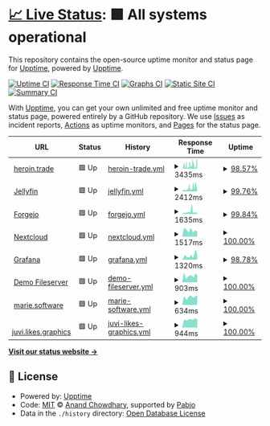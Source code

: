 # [📈 Live Status](https://status.heroin.trade): <!--live status--> **🟩 All systems operational**

This repository contains the open-source uptime monitor and status page for [Upptime](https://upptime.js.org), powered by [Upptime](https://github.com/upptime/upptime).

[![Uptime CI](https://github.com/xqtc161/status-heroin-trade/workflows/Uptime%20CI/badge.svg)](https://github.com/xqtc161/status-heroin-trade/actions?query=workflow%3A%22Uptime+CI%22)
[![Response Time CI](https://github.com/xqtc161/status-heroin-trade/workflows/Response%20Time%20CI/badge.svg)](https://github.com/xqtc161/status-heroin-trade/actions?query=workflow%3A%22Response+Time+CI%22)
[![Graphs CI](https://github.com/xqtc161/status-heroin-trade/workflows/Graphs%20CI/badge.svg)](https://github.com/xqtc161/status-heroin-trade/actions?query=workflow%3A%22Graphs+CI%22)
[![Static Site CI](https://github.com/xqtc161/status-heroin-trade/workflows/Static%20Site%20CI/badge.svg)](https://github.com/xqtc161/status-heroin-trade/actions?query=workflow%3A%22Static+Site+CI%22)
[![Summary CI](https://github.com/xqtc161/status-heroin-trade/workflows/Summary%20CI/badge.svg)](https://github.com/xqtc161/status-heroin-trade/actions?query=workflow%3A%22Summary+CI%22)

With [Upptime](https://upptime.js.org), you can get your own unlimited and free uptime monitor and status page, powered entirely by a GitHub repository. We use [Issues](https://github.com/upptime/upptime/issues) as incident reports, [Actions](https://github.com/xqtc161/status-heroin-trade/actions) as uptime monitors, and [Pages](https://status.heroin.trade) for the status page.

<!--start: status pages-->
<!-- This summary is generated by Upptime (https://github.com/upptime/upptime) -->
<!-- Do not edit this manually, your changes will be overwritten -->
<!-- prettier-ignore -->
| URL | Status | History | Response Time | Uptime |
| --- | ------ | ------- | ------------- | ------ |
| <img alt="" src="https://icons.duckduckgo.com/ip3/heroin.trade.ico" height="13"> [heroin.trade](https://heroin.trade) | 🟩 Up | [heroin-trade.yml](https://github.com/xqtc161/status-heroin-trade/commits/HEAD/history/heroin-trade.yml) | <details><summary><img alt="Response time graph" src="./graphs/heroin-trade/response-time-week.png" height="20"> 3435ms</summary><br><a href="https://status.heroin.trade/history/heroin-trade"><img alt="Response time 1240" src="https://img.shields.io/endpoint?url=https%3A%2F%2Fraw.githubusercontent.com%2Fxqtc161%2Fstatus-heroin-trade%2FHEAD%2Fapi%2Fheroin-trade%2Fresponse-time.json"></a><br><a href="https://status.heroin.trade/history/heroin-trade"><img alt="24-hour response time 3986" src="https://img.shields.io/endpoint?url=https%3A%2F%2Fraw.githubusercontent.com%2Fxqtc161%2Fstatus-heroin-trade%2FHEAD%2Fapi%2Fheroin-trade%2Fresponse-time-day.json"></a><br><a href="https://status.heroin.trade/history/heroin-trade"><img alt="7-day response time 3435" src="https://img.shields.io/endpoint?url=https%3A%2F%2Fraw.githubusercontent.com%2Fxqtc161%2Fstatus-heroin-trade%2FHEAD%2Fapi%2Fheroin-trade%2Fresponse-time-week.json"></a><br><a href="https://status.heroin.trade/history/heroin-trade"><img alt="30-day response time 2214" src="https://img.shields.io/endpoint?url=https%3A%2F%2Fraw.githubusercontent.com%2Fxqtc161%2Fstatus-heroin-trade%2FHEAD%2Fapi%2Fheroin-trade%2Fresponse-time-month.json"></a><br><a href="https://status.heroin.trade/history/heroin-trade"><img alt="1-year response time 1240" src="https://img.shields.io/endpoint?url=https%3A%2F%2Fraw.githubusercontent.com%2Fxqtc161%2Fstatus-heroin-trade%2FHEAD%2Fapi%2Fheroin-trade%2Fresponse-time-year.json"></a></details> | <details><summary><a href="https://status.heroin.trade/history/heroin-trade">98.57%</a></summary><a href="https://status.heroin.trade/history/heroin-trade"><img alt="All-time uptime 99.59%" src="https://img.shields.io/endpoint?url=https%3A%2F%2Fraw.githubusercontent.com%2Fxqtc161%2Fstatus-heroin-trade%2FHEAD%2Fapi%2Fheroin-trade%2Fuptime.json"></a><br><a href="https://status.heroin.trade/history/heroin-trade"><img alt="24-hour uptime 97.88%" src="https://img.shields.io/endpoint?url=https%3A%2F%2Fraw.githubusercontent.com%2Fxqtc161%2Fstatus-heroin-trade%2FHEAD%2Fapi%2Fheroin-trade%2Fuptime-day.json"></a><br><a href="https://status.heroin.trade/history/heroin-trade"><img alt="7-day uptime 98.57%" src="https://img.shields.io/endpoint?url=https%3A%2F%2Fraw.githubusercontent.com%2Fxqtc161%2Fstatus-heroin-trade%2FHEAD%2Fapi%2Fheroin-trade%2Fuptime-week.json"></a><br><a href="https://status.heroin.trade/history/heroin-trade"><img alt="30-day uptime 99.67%" src="https://img.shields.io/endpoint?url=https%3A%2F%2Fraw.githubusercontent.com%2Fxqtc161%2Fstatus-heroin-trade%2FHEAD%2Fapi%2Fheroin-trade%2Fuptime-month.json"></a><br><a href="https://status.heroin.trade/history/heroin-trade"><img alt="1-year uptime 99.59%" src="https://img.shields.io/endpoint?url=https%3A%2F%2Fraw.githubusercontent.com%2Fxqtc161%2Fstatus-heroin-trade%2FHEAD%2Fapi%2Fheroin-trade%2Fuptime-year.json"></a></details>
| <img alt="" src="https://icons.duckduckgo.com/ip3/jellyfin.heroin.trade.ico" height="13"> [Jellyfin](https://jellyfin.heroin.trade) | 🟩 Up | [jellyfin.yml](https://github.com/xqtc161/status-heroin-trade/commits/HEAD/history/jellyfin.yml) | <details><summary><img alt="Response time graph" src="./graphs/jellyfin/response-time-week.png" height="20"> 2412ms</summary><br><a href="https://status.heroin.trade/history/jellyfin"><img alt="Response time 1188" src="https://img.shields.io/endpoint?url=https%3A%2F%2Fraw.githubusercontent.com%2Fxqtc161%2Fstatus-heroin-trade%2FHEAD%2Fapi%2Fjellyfin%2Fresponse-time.json"></a><br><a href="https://status.heroin.trade/history/jellyfin"><img alt="24-hour response time 3510" src="https://img.shields.io/endpoint?url=https%3A%2F%2Fraw.githubusercontent.com%2Fxqtc161%2Fstatus-heroin-trade%2FHEAD%2Fapi%2Fjellyfin%2Fresponse-time-day.json"></a><br><a href="https://status.heroin.trade/history/jellyfin"><img alt="7-day response time 2412" src="https://img.shields.io/endpoint?url=https%3A%2F%2Fraw.githubusercontent.com%2Fxqtc161%2Fstatus-heroin-trade%2FHEAD%2Fapi%2Fjellyfin%2Fresponse-time-week.json"></a><br><a href="https://status.heroin.trade/history/jellyfin"><img alt="30-day response time 1494" src="https://img.shields.io/endpoint?url=https%3A%2F%2Fraw.githubusercontent.com%2Fxqtc161%2Fstatus-heroin-trade%2FHEAD%2Fapi%2Fjellyfin%2Fresponse-time-month.json"></a><br><a href="https://status.heroin.trade/history/jellyfin"><img alt="1-year response time 1188" src="https://img.shields.io/endpoint?url=https%3A%2F%2Fraw.githubusercontent.com%2Fxqtc161%2Fstatus-heroin-trade%2FHEAD%2Fapi%2Fjellyfin%2Fresponse-time-year.json"></a></details> | <details><summary><a href="https://status.heroin.trade/history/jellyfin">99.76%</a></summary><a href="https://status.heroin.trade/history/jellyfin"><img alt="All-time uptime 99.53%" src="https://img.shields.io/endpoint?url=https%3A%2F%2Fraw.githubusercontent.com%2Fxqtc161%2Fstatus-heroin-trade%2FHEAD%2Fapi%2Fjellyfin%2Fuptime.json"></a><br><a href="https://status.heroin.trade/history/jellyfin"><img alt="24-hour uptime 100.00%" src="https://img.shields.io/endpoint?url=https%3A%2F%2Fraw.githubusercontent.com%2Fxqtc161%2Fstatus-heroin-trade%2FHEAD%2Fapi%2Fjellyfin%2Fuptime-day.json"></a><br><a href="https://status.heroin.trade/history/jellyfin"><img alt="7-day uptime 99.76%" src="https://img.shields.io/endpoint?url=https%3A%2F%2Fraw.githubusercontent.com%2Fxqtc161%2Fstatus-heroin-trade%2FHEAD%2Fapi%2Fjellyfin%2Fuptime-week.json"></a><br><a href="https://status.heroin.trade/history/jellyfin"><img alt="30-day uptime 99.94%" src="https://img.shields.io/endpoint?url=https%3A%2F%2Fraw.githubusercontent.com%2Fxqtc161%2Fstatus-heroin-trade%2FHEAD%2Fapi%2Fjellyfin%2Fuptime-month.json"></a><br><a href="https://status.heroin.trade/history/jellyfin"><img alt="1-year uptime 99.53%" src="https://img.shields.io/endpoint?url=https%3A%2F%2Fraw.githubusercontent.com%2Fxqtc161%2Fstatus-heroin-trade%2FHEAD%2Fapi%2Fjellyfin%2Fuptime-year.json"></a></details>
| <img alt="" src="https://icons.duckduckgo.com/ip3/git.heroin.trade.ico" height="13"> [Forgejo](https://git.heroin.trade) | 🟩 Up | [forgejo.yml](https://github.com/xqtc161/status-heroin-trade/commits/HEAD/history/forgejo.yml) | <details><summary><img alt="Response time graph" src="./graphs/forgejo/response-time-week.png" height="20"> 1635ms</summary><br><a href="https://status.heroin.trade/history/forgejo"><img alt="Response time 1134" src="https://img.shields.io/endpoint?url=https%3A%2F%2Fraw.githubusercontent.com%2Fxqtc161%2Fstatus-heroin-trade%2FHEAD%2Fapi%2Fforgejo%2Fresponse-time.json"></a><br><a href="https://status.heroin.trade/history/forgejo"><img alt="24-hour response time 1960" src="https://img.shields.io/endpoint?url=https%3A%2F%2Fraw.githubusercontent.com%2Fxqtc161%2Fstatus-heroin-trade%2FHEAD%2Fapi%2Fforgejo%2Fresponse-time-day.json"></a><br><a href="https://status.heroin.trade/history/forgejo"><img alt="7-day response time 1635" src="https://img.shields.io/endpoint?url=https%3A%2F%2Fraw.githubusercontent.com%2Fxqtc161%2Fstatus-heroin-trade%2FHEAD%2Fapi%2Fforgejo%2Fresponse-time-week.json"></a><br><a href="https://status.heroin.trade/history/forgejo"><img alt="30-day response time 1154" src="https://img.shields.io/endpoint?url=https%3A%2F%2Fraw.githubusercontent.com%2Fxqtc161%2Fstatus-heroin-trade%2FHEAD%2Fapi%2Fforgejo%2Fresponse-time-month.json"></a><br><a href="https://status.heroin.trade/history/forgejo"><img alt="1-year response time 1134" src="https://img.shields.io/endpoint?url=https%3A%2F%2Fraw.githubusercontent.com%2Fxqtc161%2Fstatus-heroin-trade%2FHEAD%2Fapi%2Fforgejo%2Fresponse-time-year.json"></a></details> | <details><summary><a href="https://status.heroin.trade/history/forgejo">99.84%</a></summary><a href="https://status.heroin.trade/history/forgejo"><img alt="All-time uptime 99.74%" src="https://img.shields.io/endpoint?url=https%3A%2F%2Fraw.githubusercontent.com%2Fxqtc161%2Fstatus-heroin-trade%2FHEAD%2Fapi%2Fforgejo%2Fuptime.json"></a><br><a href="https://status.heroin.trade/history/forgejo"><img alt="24-hour uptime 100.00%" src="https://img.shields.io/endpoint?url=https%3A%2F%2Fraw.githubusercontent.com%2Fxqtc161%2Fstatus-heroin-trade%2FHEAD%2Fapi%2Fforgejo%2Fuptime-day.json"></a><br><a href="https://status.heroin.trade/history/forgejo"><img alt="7-day uptime 99.84%" src="https://img.shields.io/endpoint?url=https%3A%2F%2Fraw.githubusercontent.com%2Fxqtc161%2Fstatus-heroin-trade%2FHEAD%2Fapi%2Fforgejo%2Fuptime-week.json"></a><br><a href="https://status.heroin.trade/history/forgejo"><img alt="30-day uptime 99.96%" src="https://img.shields.io/endpoint?url=https%3A%2F%2Fraw.githubusercontent.com%2Fxqtc161%2Fstatus-heroin-trade%2FHEAD%2Fapi%2Fforgejo%2Fuptime-month.json"></a><br><a href="https://status.heroin.trade/history/forgejo"><img alt="1-year uptime 99.74%" src="https://img.shields.io/endpoint?url=https%3A%2F%2Fraw.githubusercontent.com%2Fxqtc161%2Fstatus-heroin-trade%2FHEAD%2Fapi%2Fforgejo%2Fuptime-year.json"></a></details>
| <img alt="" src="https://icons.duckduckgo.com/ip3/cloud.heroin.trade.ico" height="13"> [Nextcloud](https://cloud.heroin.trade) | 🟩 Up | [nextcloud.yml](https://github.com/xqtc161/status-heroin-trade/commits/HEAD/history/nextcloud.yml) | <details><summary><img alt="Response time graph" src="./graphs/nextcloud/response-time-week.png" height="20"> 1517ms</summary><br><a href="https://status.heroin.trade/history/nextcloud"><img alt="Response time 1373" src="https://img.shields.io/endpoint?url=https%3A%2F%2Fraw.githubusercontent.com%2Fxqtc161%2Fstatus-heroin-trade%2FHEAD%2Fapi%2Fnextcloud%2Fresponse-time.json"></a><br><a href="https://status.heroin.trade/history/nextcloud"><img alt="24-hour response time 1245" src="https://img.shields.io/endpoint?url=https%3A%2F%2Fraw.githubusercontent.com%2Fxqtc161%2Fstatus-heroin-trade%2FHEAD%2Fapi%2Fnextcloud%2Fresponse-time-day.json"></a><br><a href="https://status.heroin.trade/history/nextcloud"><img alt="7-day response time 1517" src="https://img.shields.io/endpoint?url=https%3A%2F%2Fraw.githubusercontent.com%2Fxqtc161%2Fstatus-heroin-trade%2FHEAD%2Fapi%2Fnextcloud%2Fresponse-time-week.json"></a><br><a href="https://status.heroin.trade/history/nextcloud"><img alt="30-day response time 1386" src="https://img.shields.io/endpoint?url=https%3A%2F%2Fraw.githubusercontent.com%2Fxqtc161%2Fstatus-heroin-trade%2FHEAD%2Fapi%2Fnextcloud%2Fresponse-time-month.json"></a><br><a href="https://status.heroin.trade/history/nextcloud"><img alt="1-year response time 1373" src="https://img.shields.io/endpoint?url=https%3A%2F%2Fraw.githubusercontent.com%2Fxqtc161%2Fstatus-heroin-trade%2FHEAD%2Fapi%2Fnextcloud%2Fresponse-time-year.json"></a></details> | <details><summary><a href="https://status.heroin.trade/history/nextcloud">100.00%</a></summary><a href="https://status.heroin.trade/history/nextcloud"><img alt="All-time uptime 99.74%" src="https://img.shields.io/endpoint?url=https%3A%2F%2Fraw.githubusercontent.com%2Fxqtc161%2Fstatus-heroin-trade%2FHEAD%2Fapi%2Fnextcloud%2Fuptime.json"></a><br><a href="https://status.heroin.trade/history/nextcloud"><img alt="24-hour uptime 100.00%" src="https://img.shields.io/endpoint?url=https%3A%2F%2Fraw.githubusercontent.com%2Fxqtc161%2Fstatus-heroin-trade%2FHEAD%2Fapi%2Fnextcloud%2Fuptime-day.json"></a><br><a href="https://status.heroin.trade/history/nextcloud"><img alt="7-day uptime 100.00%" src="https://img.shields.io/endpoint?url=https%3A%2F%2Fraw.githubusercontent.com%2Fxqtc161%2Fstatus-heroin-trade%2FHEAD%2Fapi%2Fnextcloud%2Fuptime-week.json"></a><br><a href="https://status.heroin.trade/history/nextcloud"><img alt="30-day uptime 100.00%" src="https://img.shields.io/endpoint?url=https%3A%2F%2Fraw.githubusercontent.com%2Fxqtc161%2Fstatus-heroin-trade%2FHEAD%2Fapi%2Fnextcloud%2Fuptime-month.json"></a><br><a href="https://status.heroin.trade/history/nextcloud"><img alt="1-year uptime 99.74%" src="https://img.shields.io/endpoint?url=https%3A%2F%2Fraw.githubusercontent.com%2Fxqtc161%2Fstatus-heroin-trade%2FHEAD%2Fapi%2Fnextcloud%2Fuptime-year.json"></a></details>
| <img alt="" src="https://icons.duckduckgo.com/ip3/grafana.heroin.trade.ico" height="13"> [Grafana](https://grafana.heroin.trade) | 🟩 Up | [grafana.yml](https://github.com/xqtc161/status-heroin-trade/commits/HEAD/history/grafana.yml) | <details><summary><img alt="Response time graph" src="./graphs/grafana/response-time-week.png" height="20"> 1320ms</summary><br><a href="https://status.heroin.trade/history/grafana"><img alt="Response time 1394" src="https://img.shields.io/endpoint?url=https%3A%2F%2Fraw.githubusercontent.com%2Fxqtc161%2Fstatus-heroin-trade%2FHEAD%2Fapi%2Fgrafana%2Fresponse-time.json"></a><br><a href="https://status.heroin.trade/history/grafana"><img alt="24-hour response time 1053" src="https://img.shields.io/endpoint?url=https%3A%2F%2Fraw.githubusercontent.com%2Fxqtc161%2Fstatus-heroin-trade%2FHEAD%2Fapi%2Fgrafana%2Fresponse-time-day.json"></a><br><a href="https://status.heroin.trade/history/grafana"><img alt="7-day response time 1320" src="https://img.shields.io/endpoint?url=https%3A%2F%2Fraw.githubusercontent.com%2Fxqtc161%2Fstatus-heroin-trade%2FHEAD%2Fapi%2Fgrafana%2Fresponse-time-week.json"></a><br><a href="https://status.heroin.trade/history/grafana"><img alt="30-day response time 1227" src="https://img.shields.io/endpoint?url=https%3A%2F%2Fraw.githubusercontent.com%2Fxqtc161%2Fstatus-heroin-trade%2FHEAD%2Fapi%2Fgrafana%2Fresponse-time-month.json"></a><br><a href="https://status.heroin.trade/history/grafana"><img alt="1-year response time 1394" src="https://img.shields.io/endpoint?url=https%3A%2F%2Fraw.githubusercontent.com%2Fxqtc161%2Fstatus-heroin-trade%2FHEAD%2Fapi%2Fgrafana%2Fresponse-time-year.json"></a></details> | <details><summary><a href="https://status.heroin.trade/history/grafana">98.78%</a></summary><a href="https://status.heroin.trade/history/grafana"><img alt="All-time uptime 99.74%" src="https://img.shields.io/endpoint?url=https%3A%2F%2Fraw.githubusercontent.com%2Fxqtc161%2Fstatus-heroin-trade%2FHEAD%2Fapi%2Fgrafana%2Fuptime.json"></a><br><a href="https://status.heroin.trade/history/grafana"><img alt="24-hour uptime 99.42%" src="https://img.shields.io/endpoint?url=https%3A%2F%2Fraw.githubusercontent.com%2Fxqtc161%2Fstatus-heroin-trade%2FHEAD%2Fapi%2Fgrafana%2Fuptime-day.json"></a><br><a href="https://status.heroin.trade/history/grafana"><img alt="7-day uptime 98.78%" src="https://img.shields.io/endpoint?url=https%3A%2F%2Fraw.githubusercontent.com%2Fxqtc161%2Fstatus-heroin-trade%2FHEAD%2Fapi%2Fgrafana%2Fuptime-week.json"></a><br><a href="https://status.heroin.trade/history/grafana"><img alt="30-day uptime 99.72%" src="https://img.shields.io/endpoint?url=https%3A%2F%2Fraw.githubusercontent.com%2Fxqtc161%2Fstatus-heroin-trade%2FHEAD%2Fapi%2Fgrafana%2Fuptime-month.json"></a><br><a href="https://status.heroin.trade/history/grafana"><img alt="1-year uptime 99.74%" src="https://img.shields.io/endpoint?url=https%3A%2F%2Fraw.githubusercontent.com%2Fxqtc161%2Fstatus-heroin-trade%2FHEAD%2Fapi%2Fgrafana%2Fuptime-year.json"></a></details>
| <img alt="" src="https://icons.duckduckgo.com/ip3/demos.heroin.trade.ico" height="13"> [Demo Fileserver](https://demos.heroin.trade) | 🟩 Up | [demo-fileserver.yml](https://github.com/xqtc161/status-heroin-trade/commits/HEAD/history/demo-fileserver.yml) | <details><summary><img alt="Response time graph" src="./graphs/demo-fileserver/response-time-week.png" height="20"> 903ms</summary><br><a href="https://status.heroin.trade/history/demo-fileserver"><img alt="Response time 1099" src="https://img.shields.io/endpoint?url=https%3A%2F%2Fraw.githubusercontent.com%2Fxqtc161%2Fstatus-heroin-trade%2FHEAD%2Fapi%2Fdemo-fileserver%2Fresponse-time.json"></a><br><a href="https://status.heroin.trade/history/demo-fileserver"><img alt="24-hour response time 956" src="https://img.shields.io/endpoint?url=https%3A%2F%2Fraw.githubusercontent.com%2Fxqtc161%2Fstatus-heroin-trade%2FHEAD%2Fapi%2Fdemo-fileserver%2Fresponse-time-day.json"></a><br><a href="https://status.heroin.trade/history/demo-fileserver"><img alt="7-day response time 903" src="https://img.shields.io/endpoint?url=https%3A%2F%2Fraw.githubusercontent.com%2Fxqtc161%2Fstatus-heroin-trade%2FHEAD%2Fapi%2Fdemo-fileserver%2Fresponse-time-week.json"></a><br><a href="https://status.heroin.trade/history/demo-fileserver"><img alt="30-day response time 903" src="https://img.shields.io/endpoint?url=https%3A%2F%2Fraw.githubusercontent.com%2Fxqtc161%2Fstatus-heroin-trade%2FHEAD%2Fapi%2Fdemo-fileserver%2Fresponse-time-month.json"></a><br><a href="https://status.heroin.trade/history/demo-fileserver"><img alt="1-year response time 1099" src="https://img.shields.io/endpoint?url=https%3A%2F%2Fraw.githubusercontent.com%2Fxqtc161%2Fstatus-heroin-trade%2FHEAD%2Fapi%2Fdemo-fileserver%2Fresponse-time-year.json"></a></details> | <details><summary><a href="https://status.heroin.trade/history/demo-fileserver">100.00%</a></summary><a href="https://status.heroin.trade/history/demo-fileserver"><img alt="All-time uptime 99.72%" src="https://img.shields.io/endpoint?url=https%3A%2F%2Fraw.githubusercontent.com%2Fxqtc161%2Fstatus-heroin-trade%2FHEAD%2Fapi%2Fdemo-fileserver%2Fuptime.json"></a><br><a href="https://status.heroin.trade/history/demo-fileserver"><img alt="24-hour uptime 100.00%" src="https://img.shields.io/endpoint?url=https%3A%2F%2Fraw.githubusercontent.com%2Fxqtc161%2Fstatus-heroin-trade%2FHEAD%2Fapi%2Fdemo-fileserver%2Fuptime-day.json"></a><br><a href="https://status.heroin.trade/history/demo-fileserver"><img alt="7-day uptime 100.00%" src="https://img.shields.io/endpoint?url=https%3A%2F%2Fraw.githubusercontent.com%2Fxqtc161%2Fstatus-heroin-trade%2FHEAD%2Fapi%2Fdemo-fileserver%2Fuptime-week.json"></a><br><a href="https://status.heroin.trade/history/demo-fileserver"><img alt="30-day uptime 100.00%" src="https://img.shields.io/endpoint?url=https%3A%2F%2Fraw.githubusercontent.com%2Fxqtc161%2Fstatus-heroin-trade%2FHEAD%2Fapi%2Fdemo-fileserver%2Fuptime-month.json"></a><br><a href="https://status.heroin.trade/history/demo-fileserver"><img alt="1-year uptime 99.72%" src="https://img.shields.io/endpoint?url=https%3A%2F%2Fraw.githubusercontent.com%2Fxqtc161%2Fstatus-heroin-trade%2FHEAD%2Fapi%2Fdemo-fileserver%2Fuptime-year.json"></a></details>
| <img alt="" src="https://icons.duckduckgo.com/ip3/marie.software.ico" height="13"> [marie.software](https://marie.software) | 🟩 Up | [marie-software.yml](https://github.com/xqtc161/status-heroin-trade/commits/HEAD/history/marie-software.yml) | <details><summary><img alt="Response time graph" src="./graphs/marie-software/response-time-week.png" height="20"> 634ms</summary><br><a href="https://status.heroin.trade/history/marie-software"><img alt="Response time 696" src="https://img.shields.io/endpoint?url=https%3A%2F%2Fraw.githubusercontent.com%2Fxqtc161%2Fstatus-heroin-trade%2FHEAD%2Fapi%2Fmarie-software%2Fresponse-time.json"></a><br><a href="https://status.heroin.trade/history/marie-software"><img alt="24-hour response time 748" src="https://img.shields.io/endpoint?url=https%3A%2F%2Fraw.githubusercontent.com%2Fxqtc161%2Fstatus-heroin-trade%2FHEAD%2Fapi%2Fmarie-software%2Fresponse-time-day.json"></a><br><a href="https://status.heroin.trade/history/marie-software"><img alt="7-day response time 634" src="https://img.shields.io/endpoint?url=https%3A%2F%2Fraw.githubusercontent.com%2Fxqtc161%2Fstatus-heroin-trade%2FHEAD%2Fapi%2Fmarie-software%2Fresponse-time-week.json"></a><br><a href="https://status.heroin.trade/history/marie-software"><img alt="30-day response time 682" src="https://img.shields.io/endpoint?url=https%3A%2F%2Fraw.githubusercontent.com%2Fxqtc161%2Fstatus-heroin-trade%2FHEAD%2Fapi%2Fmarie-software%2Fresponse-time-month.json"></a><br><a href="https://status.heroin.trade/history/marie-software"><img alt="1-year response time 696" src="https://img.shields.io/endpoint?url=https%3A%2F%2Fraw.githubusercontent.com%2Fxqtc161%2Fstatus-heroin-trade%2FHEAD%2Fapi%2Fmarie-software%2Fresponse-time-year.json"></a></details> | <details><summary><a href="https://status.heroin.trade/history/marie-software">100.00%</a></summary><a href="https://status.heroin.trade/history/marie-software"><img alt="All-time uptime 99.97%" src="https://img.shields.io/endpoint?url=https%3A%2F%2Fraw.githubusercontent.com%2Fxqtc161%2Fstatus-heroin-trade%2FHEAD%2Fapi%2Fmarie-software%2Fuptime.json"></a><br><a href="https://status.heroin.trade/history/marie-software"><img alt="24-hour uptime 100.00%" src="https://img.shields.io/endpoint?url=https%3A%2F%2Fraw.githubusercontent.com%2Fxqtc161%2Fstatus-heroin-trade%2FHEAD%2Fapi%2Fmarie-software%2Fuptime-day.json"></a><br><a href="https://status.heroin.trade/history/marie-software"><img alt="7-day uptime 100.00%" src="https://img.shields.io/endpoint?url=https%3A%2F%2Fraw.githubusercontent.com%2Fxqtc161%2Fstatus-heroin-trade%2FHEAD%2Fapi%2Fmarie-software%2Fuptime-week.json"></a><br><a href="https://status.heroin.trade/history/marie-software"><img alt="30-day uptime 100.00%" src="https://img.shields.io/endpoint?url=https%3A%2F%2Fraw.githubusercontent.com%2Fxqtc161%2Fstatus-heroin-trade%2FHEAD%2Fapi%2Fmarie-software%2Fuptime-month.json"></a><br><a href="https://status.heroin.trade/history/marie-software"><img alt="1-year uptime 99.97%" src="https://img.shields.io/endpoint?url=https%3A%2F%2Fraw.githubusercontent.com%2Fxqtc161%2Fstatus-heroin-trade%2FHEAD%2Fapi%2Fmarie-software%2Fuptime-year.json"></a></details>
| <img alt="" src="https://icons.duckduckgo.com/ip3/juvi.likes.graphics.ico" height="13"> [juvi.likes.graphics](https://juvi.likes.graphics) | 🟩 Up | [juvi-likes-graphics.yml](https://github.com/xqtc161/status-heroin-trade/commits/HEAD/history/juvi-likes-graphics.yml) | <details><summary><img alt="Response time graph" src="./graphs/juvi-likes-graphics/response-time-week.png" height="20"> 944ms</summary><br><a href="https://status.heroin.trade/history/juvi-likes-graphics"><img alt="Response time 861" src="https://img.shields.io/endpoint?url=https%3A%2F%2Fraw.githubusercontent.com%2Fxqtc161%2Fstatus-heroin-trade%2FHEAD%2Fapi%2Fjuvi-likes-graphics%2Fresponse-time.json"></a><br><a href="https://status.heroin.trade/history/juvi-likes-graphics"><img alt="24-hour response time 955" src="https://img.shields.io/endpoint?url=https%3A%2F%2Fraw.githubusercontent.com%2Fxqtc161%2Fstatus-heroin-trade%2FHEAD%2Fapi%2Fjuvi-likes-graphics%2Fresponse-time-day.json"></a><br><a href="https://status.heroin.trade/history/juvi-likes-graphics"><img alt="7-day response time 944" src="https://img.shields.io/endpoint?url=https%3A%2F%2Fraw.githubusercontent.com%2Fxqtc161%2Fstatus-heroin-trade%2FHEAD%2Fapi%2Fjuvi-likes-graphics%2Fresponse-time-week.json"></a><br><a href="https://status.heroin.trade/history/juvi-likes-graphics"><img alt="30-day response time 870" src="https://img.shields.io/endpoint?url=https%3A%2F%2Fraw.githubusercontent.com%2Fxqtc161%2Fstatus-heroin-trade%2FHEAD%2Fapi%2Fjuvi-likes-graphics%2Fresponse-time-month.json"></a><br><a href="https://status.heroin.trade/history/juvi-likes-graphics"><img alt="1-year response time 861" src="https://img.shields.io/endpoint?url=https%3A%2F%2Fraw.githubusercontent.com%2Fxqtc161%2Fstatus-heroin-trade%2FHEAD%2Fapi%2Fjuvi-likes-graphics%2Fresponse-time-year.json"></a></details> | <details><summary><a href="https://status.heroin.trade/history/juvi-likes-graphics">100.00%</a></summary><a href="https://status.heroin.trade/history/juvi-likes-graphics"><img alt="All-time uptime 99.98%" src="https://img.shields.io/endpoint?url=https%3A%2F%2Fraw.githubusercontent.com%2Fxqtc161%2Fstatus-heroin-trade%2FHEAD%2Fapi%2Fjuvi-likes-graphics%2Fuptime.json"></a><br><a href="https://status.heroin.trade/history/juvi-likes-graphics"><img alt="24-hour uptime 100.00%" src="https://img.shields.io/endpoint?url=https%3A%2F%2Fraw.githubusercontent.com%2Fxqtc161%2Fstatus-heroin-trade%2FHEAD%2Fapi%2Fjuvi-likes-graphics%2Fuptime-day.json"></a><br><a href="https://status.heroin.trade/history/juvi-likes-graphics"><img alt="7-day uptime 100.00%" src="https://img.shields.io/endpoint?url=https%3A%2F%2Fraw.githubusercontent.com%2Fxqtc161%2Fstatus-heroin-trade%2FHEAD%2Fapi%2Fjuvi-likes-graphics%2Fuptime-week.json"></a><br><a href="https://status.heroin.trade/history/juvi-likes-graphics"><img alt="30-day uptime 100.00%" src="https://img.shields.io/endpoint?url=https%3A%2F%2Fraw.githubusercontent.com%2Fxqtc161%2Fstatus-heroin-trade%2FHEAD%2Fapi%2Fjuvi-likes-graphics%2Fuptime-month.json"></a><br><a href="https://status.heroin.trade/history/juvi-likes-graphics"><img alt="1-year uptime 99.98%" src="https://img.shields.io/endpoint?url=https%3A%2F%2Fraw.githubusercontent.com%2Fxqtc161%2Fstatus-heroin-trade%2FHEAD%2Fapi%2Fjuvi-likes-graphics%2Fuptime-year.json"></a></details>

<!--end: status pages-->

[**Visit our status website →**](https://status.heroin.trade)

## 📄 License

- Powered by: [Upptime](https://github.com/upptime/upptime)
- Code: [MIT](./LICENSE) © [Anand Chowdhary](https://anandchowdhary.com), supported by [Pabio](https://pabio.com)
- Data in the `./history` directory: [Open Database License](https://opendatacommons.org/licenses/odbl/1-0/)
